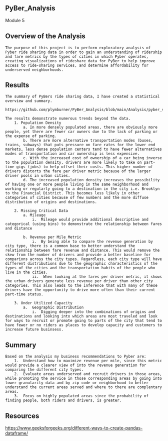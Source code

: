 ## PyBer_Analysis
Module 5

## Overview of the Analysis

    The purpose of this project is to perform exploratory analysis of Pyber ride sharing data in order to gain an understanding of ridership and fare metrics by the types of cities in which Pyber operates, creating visualizations of rideshare data for PyBer to help improve access to ride-sharing services, and determine affordability for underserved neighborhoods.
 
## Results

    The summary of PyBers ride sharing data, I have created a statistical overview and summary.

    https://github.com/plymburner/PyBer_Analysis/blob/main/Analysis/pyber_summary.png

    The results demonstrate numerous trends beyond the data.
        1. Population Density
            a. In more densely populated areas, there are obviously more people, yet there are fewer car owners due to the lack of parking or the expense of parking.
            b. There are more alternative transportation modes (buses, trains, subways) that puts pressure on fare rates for the lower end markets, less dense population centers tend to have fewer alternatives modes of transportation and car ownership is less expensive.
            c. With the increased cost of ownership of a car being inverse to the population density, drivers are more likely to take on part-time gigs (jobs) to help offset their costs. This higher number of drivers distorts the fare per driver metric because of the larger driver pools in urban cities.
            d. The increased population density increases the possibility of having one or more people living in the same neighborhood and working or regularly going to a destination in the city i.e. Brooklyn to the Financial District. This becomes less likely in other categories of cities because of few numbers and the more diffuse distribution of origins and destinations.
       
        2. Missing Critical Data
            a. Mileage
                i.  Mileage would provide additional descriptive and categorical (using bins) to demonstrate the relationship between fares and distance
            
            b. Revenue per Mile Metric
                i.  By being able to compare the revenue generation by city type, there is a common base to better understand the relationship between fare revenue and distance. This would remove the skew from the number of drivers and provide a better baseline for comparions across the city types. Regardless, each city type will have different distributions due to the geographic characteristics of the types of the cities and the transportation habits of the people who live in the cities.
                ii.  When looking at the fares per driver metric, it shows the urban drivers generate less revenue per driver than other city categories. This also leads to the inference that with many of these drivers have the opportunity to drive more often than their current part-time status.
        
        3. Under Utilized Capacity
            a.  Geographic Distribution
                i.  Digging deeper into the combinations of origins and destinations and looking into which areas are most traveled and look for ways to recruit or promote going to parts of the city that tend to have fewer or no riders as places to develop capacity and customers to increase future businsess.

## Summary

    Based on the analysis my business recommendations to Pyber are: 
        1.  Understand how to maximize revenue per mile, since this metric would provide a clearer view of into the revenue generation for comparing the different city types.
        2.  Evaluate areas underserved and recruit drivers in those areas, while promoting the service in those corresponding areas by going into lower granularity data and by zip code or neighborhood to better understand the current areas served and where to there are complentary areas.
        3.  Focus on highly populated areas since the probability of finding people, both riders and drivers, is greater.

## Resources
https://www.geeksforgeeks.org/different-ways-to-create-pandas-dataframe/